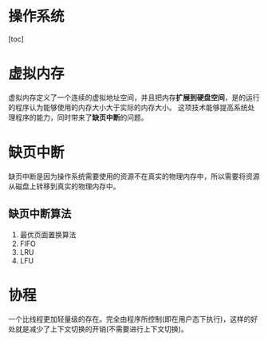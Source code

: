 # 操作系统

[toc]

# 虚拟内存
虚拟内存定义了一个连续的虚拟地址空间，并且把内存**扩展到硬盘空间**，是的运行的程序认为能够使用的内存大小大于实际的内存大小。
这项技术能够提高系统处理程序的能力，同时带来了**缺页中断**的问题。

# 缺页中断
缺页中断是因为操作系统需要使用的资源不在真实的物理内存中，所以需要将资源从磁盘上转移到真实的物理内存中。
## 缺页中断算法
1. 最优页面置换算法
2. FIFO
3. LRU
4. LFU

# 协程
一个比线程更加轻量级的存在。完全由程序所控制(即在用户态下执行)，这样的好处就是减少了上下文切换的开销(不需要进行上下文切换)。